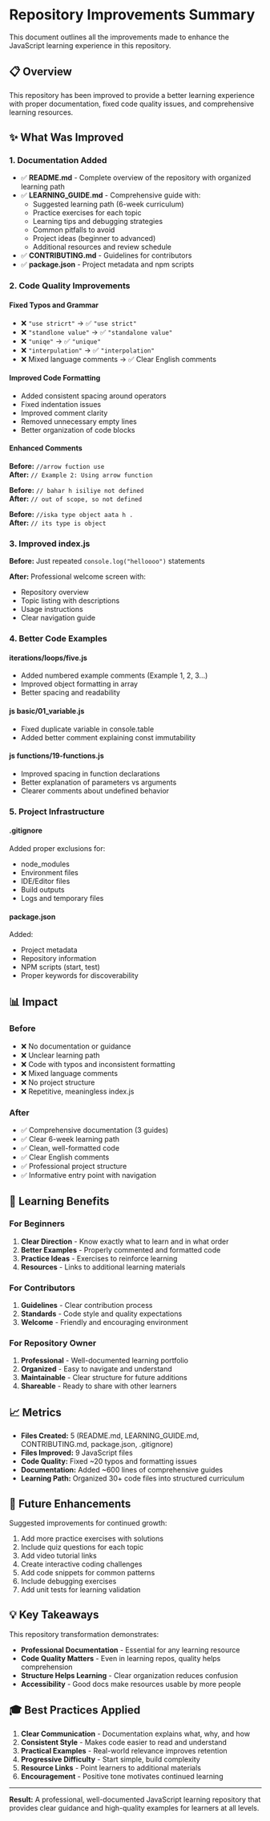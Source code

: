 # Repository Improvements Summary

This document outlines all the improvements made to enhance the JavaScript learning experience in this repository.

## 📋 Overview

This repository has been improved to provide a better learning experience with proper documentation, fixed code quality issues, and comprehensive learning resources.

## ✨ What Was Improved

### 1. Documentation Added
- ✅ **README.md** - Complete overview of the repository with organized learning path
- ✅ **LEARNING_GUIDE.md** - Comprehensive guide with:
  - Suggested learning path (6-week curriculum)
  - Practice exercises for each topic
  - Learning tips and debugging strategies
  - Common pitfalls to avoid
  - Project ideas (beginner to advanced)
  - Additional resources and review schedule
- ✅ **CONTRIBUTING.md** - Guidelines for contributors
- ✅ **package.json** - Project metadata and npm scripts

### 2. Code Quality Improvements

#### Fixed Typos and Grammar
- ❌ `"use stricrt"` → ✅ `"use strict"`
- ❌ `"standlone value"` → ✅ `"standalone value"`
- ❌ `"uniqe"` → ✅ `"unique"`
- ❌ `"interpulation"` → ✅ `"interpolation"`
- ❌ Mixed language comments → ✅ Clear English comments

#### Improved Code Formatting
- Added consistent spacing around operators
- Fixed indentation issues
- Improved comment clarity
- Removed unnecessary empty lines
- Better organization of code blocks

#### Enhanced Comments
**Before:** `//arrow fuction use`  
**After:** `// Example 2: Using arrow function`

**Before:** `// bahar h isiliye not defined`  
**After:** `// out of scope, so not defined`

**Before:** `//iska type object aata h .`  
**After:** `// its type is object`

### 3. Improved index.js

**Before:** Just repeated `console.log("helloooo")` statements

**After:** Professional welcome screen with:
- Repository overview
- Topic listing with descriptions
- Usage instructions
- Clear navigation guide

### 4. Better Code Examples

#### iterations/loops/five.js
- Added numbered example comments (Example 1, 2, 3...)
- Improved object formatting in array
- Better spacing and readability

#### js basic/01_variable.js
- Fixed duplicate variable in console.table
- Added better comment explaining const immutability

#### js functions/19-functions.js
- Improved spacing in function declarations
- Better explanation of parameters vs arguments
- Clearer comments about undefined behavior

### 5. Project Infrastructure

#### .gitignore
Added proper exclusions for:
- node_modules
- Environment files
- IDE/Editor files
- Build outputs
- Logs and temporary files

#### package.json
Added:
- Project metadata
- Repository information
- NPM scripts (start, test)
- Proper keywords for discoverability

## 📊 Impact

### Before
- ❌ No documentation or guidance
- ❌ Unclear learning path
- ❌ Code with typos and inconsistent formatting
- ❌ Mixed language comments
- ❌ No project structure
- ❌ Repetitive, meaningless index.js

### After
- ✅ Comprehensive documentation (3 guides)
- ✅ Clear 6-week learning path
- ✅ Clean, well-formatted code
- ✅ Clear English comments
- ✅ Professional project structure
- ✅ Informative entry point with navigation

## 🎯 Learning Benefits

### For Beginners
1. **Clear Direction** - Know exactly what to learn and in what order
2. **Better Examples** - Properly commented and formatted code
3. **Practice Ideas** - Exercises to reinforce learning
4. **Resources** - Links to additional learning materials

### For Contributors
1. **Guidelines** - Clear contribution process
2. **Standards** - Code style and quality expectations
3. **Welcome** - Friendly and encouraging environment

### For Repository Owner
1. **Professional** - Well-documented learning portfolio
2. **Organized** - Easy to navigate and understand
3. **Maintainable** - Clear structure for future additions
4. **Shareable** - Ready to share with other learners

## 📈 Metrics

- **Files Created:** 5 (README.md, LEARNING_GUIDE.md, CONTRIBUTING.md, package.json, .gitignore)
- **Files Improved:** 9 JavaScript files
- **Code Quality:** Fixed ~20 typos and formatting issues
- **Documentation:** Added ~600 lines of comprehensive guides
- **Learning Path:** Organized 30+ code files into structured curriculum

## 🚀 Future Enhancements

Suggested improvements for continued growth:
1. Add more practice exercises with solutions
2. Include quiz questions for each topic
3. Add video tutorial links
4. Create interactive coding challenges
5. Add code snippets for common patterns
6. Include debugging exercises
7. Add unit tests for learning validation

## 💡 Key Takeaways

This repository transformation demonstrates:
- **Professional Documentation** - Essential for any learning resource
- **Code Quality Matters** - Even in learning repos, quality helps comprehension
- **Structure Helps Learning** - Clear organization reduces confusion
- **Accessibility** - Good docs make resources usable by more people

## 🎓 Best Practices Applied

1. **Clear Communication** - Documentation explains what, why, and how
2. **Consistent Style** - Makes code easier to read and understand
3. **Practical Examples** - Real-world relevance improves retention
4. **Progressive Difficulty** - Start simple, build complexity
5. **Resource Links** - Point learners to additional materials
6. **Encouragement** - Positive tone motivates continued learning

---

**Result:** A professional, well-documented JavaScript learning repository that provides clear guidance and high-quality examples for learners at all levels.
